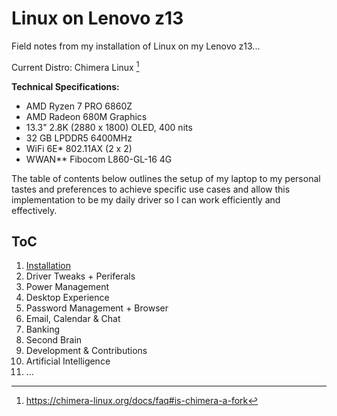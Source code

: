 # Linux on Lenovo z13
Field notes from my installation of Linux on my Lenovo z13...

Current Distro: Chimera Linux [^1]
[^1]: https://chimera-linux.org/docs/faq#is-chimera-a-fork

__Technical Specifications:__
- AMD Ryzen 7 PRO 6860Z
- AMD Radeon 680M Graphics
- 13.3" 2.8K (2880 x 1800) OLED, 400 nits
- 32 GB LPDDR5 6400MHz
- WiFi 6E* 802.11AX (2 x 2) 
- WWAN** Fibocom L860-GL-16 4G

The table of contents below outlines the setup of my laptop to my personal tastes and preferences to achieve specific use cases and allow this implementation to be my daily driver so I can work efficiently and effectively.

## ToC
1. [Installation](./001.1-installation-chimera.md)
2. Driver Tweaks + Periferals
3. Power Management
4. Desktop Experience
6. Password Management + Browser
7. Email, Calendar & Chat
8. Banking
9. Second Brain
10. Development & Contributions
11. Artificial Intelligence
12. ...
